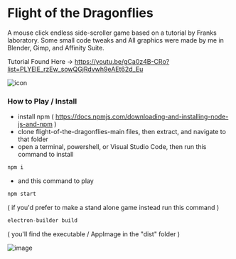 # Flight of the Dragonflies
A mouse click endless side-scroller game based on a tutorial by Franks laboratory.
Some small code tweaks and All graphics were made by me in Blender, Gimp, and Affinity Suite.

Tutorial Found Here ->
https://youtu.be/gCa0z4B-CRo?list=PLYElE_rzEw_sowQGjRdvwh9eAEt62d_Eu

![icon](https://user-images.githubusercontent.com/11281480/128264789-aa41359e-81d9-400a-b931-cf8d6e5b878c.png)

### How to Play / Install
* install npm ( https://docs.npmjs.com/downloading-and-installing-node-js-and-npm )
* clone flight-of-the-dragonflies-main files, then extract, and navigate to that folder
* open a terminal, powershell, or Visual Studio Code, then run this command to install

```js
npm i
```
* and this command to play

```js
npm start
```

( if you'd prefer to make a stand alone game instead run this command )


```js
electron-builder build
```

( you'll find the executable / AppImage in the "dist" folder )

![image](https://user-images.githubusercontent.com/11281480/128399282-d2f7d541-37f3-486e-a056-2364ae0254bf.png)
